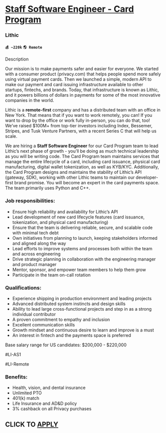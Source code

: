 # [Staff Software Engineer - Card Program](https://www.remotewlb.com/apply/staff-software-engineer-card-program-74532)  
### Lithic  
#### `💰 ~220k` `🌎 Remote`  

Description

Our mission is to make payments safer and easier for everyone. We started with a consumer product (privacy.com) that helps people spend more safely using virtual payment cards. Then we launched a simple, modern API to make our payment and card issuing infrastructure available to other startups, fintechs, and brands. Today, that infrastructure is known as Lithic, and it powers billions of dollars in payments for some of the most innovative companies in the world.

Lithic is a **remote-first** company and has a distributed team with an office in New York. That means that if you want to work remotely, you can! If you want to drop by the office or work fully in-person, you can do that, too! We’ve raised $100M+ from top-tier investors including Index, Bessemer, Stripes, and Tusk Venture Partners, with a recent Series C that will help us scale.

We are hiring a **Staff Software Engineer** for our Card Program team to lead Lithic’s next phase of growth - you’ll be doing as much technical leadership as you will be writing code. The Card Program team maintains services that manage the entire lifecycle of a card, including card issuance, physical card manufacturing, digital wallet tokenization, as well as KYB/KYC. Additionally, the Card Program designs and maintains the stability of Lithic’s API (gateway, SDK), working with other Lithic teams to maintain our developer-first brand promise. You will become an expert in the card payments space. The team primarily uses Python and C++.

### **Job responsibilities:**

  * Ensure high reliability and availability for Lithic’s API
  * Lead development of new card lifecycle features (card issuance, tokenization, and physical card manufacturing)
  * Ensure that the team is delivering reliable, secure, and scalable code with minimal tech debt
  * Own initiatives from planning to launch, keeping stakeholders informed and aligned along the way
  * Lead efforts to improve systems and processes both within the team and across engineering 
  * Drive strategic planning in collaboration with the engineering manager and product manager
  * Mentor, sponsor, and empower team members to help them grow
  * Participate in the team on-call rotation

### **Qualifications:**

  * Experience shipping in production environment and leading projects 
  * Advanced distributed system instincts and design skills
  * Ability to lead large cross-functional projects and step in as a strong individual contributor
  * A proven commitment to empathy and inclusion
  * Excellent communication skills
  * Growth mindset and continuous desire to learn and improve is a must
  * An interest in fintech and the payments space is preferred

Base salary range for US candidates: $200,000 - $220,000

#LI-AS1

#LI-Remote

### Benefits:

  * Health, vision, and dental insurance 
  * Unlimited PTO
  * 401(k) match 
  * Life Insurance and AD&D policy 
  * 3% cashback on all Privacy purchases

  
## CLICK TO [APPLY](https://www.remotewlb.com/apply/staff-software-engineer-card-program-74532)

